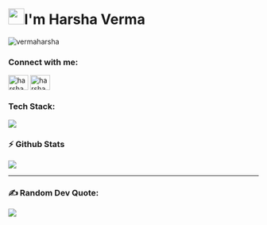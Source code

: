 <h1 class="flex"><img src="https://tva1.sinaimg.cn/large/e6c9d24egy1h1571l0uucg205k05egri.gif" width="32" />I'm Harsha Verma </h1>

<p align="left"> <img src="https://komarev.com/ghpvc/?username=vermaharsha&label=Profile%20views&color=0e75b6&style=flat" alt="vermaharsha" /> </p>

### Connect with me:

<p align="left">
<a href="https://www.linkedin.com/in/harsha-" target="blank" ><img align="center" src="https://raw.githubusercontent.com/rahuldkjain/github-profile-readme-generator/master/src/images/icons/Social/linked-in-alt.svg" alt="harsha verma" height="30" width="40" /></a>
<!-- <a href="https://www.codechef.com/users/vermaharsha" target="blank" ><img align="center" src="https://cdn.jsdelivr.net/npm/simple-icons@3.1.0/icons/codechef.svg" alt="vermaharsha" height="30" width="40" /></a> -->
<!-- <a href="https://leetcode.com/vermaharsha/" target="blank"><img align="center" src="https://raw.githubusercontent.com/rahuldkjain/github-profile-readme-generator/master/src/images/icons/Social/leet-code.svg" alt="vermaharsha" height="30" width="40" /></a> -->
<a href="https://instagram.com/harshaverma___?igshid=NTdlMDg3MTY=" target="blank" ><img align="center" src="https://raw.githubusercontent.com/rahuldkjain/github-profile-readme-generator/master/src/images/icons/Social/instagram.svg" alt="harshaverma___" height="30" width="40" /></a>
<!-- <a href="https://auth.geeksforgeeks.org/user/vermaharr6d4/" target="blank"><img align="center" src="https://raw.githubusercontent.com/rahuldkjain/github-profile-readme-generator/master/src/images/icons/Social/geeks-for-geeks.svg" alt="vermaharr6d4" height="30" width="40" /></a> -->

<!-- 
vermaharsha939@gmail.com<br>
-->

### Tech Stack:

<p align="left">
  <img src="https://skillicons.dev/icons?i=python,html,css,javascript,mysql,cpp,c,java,github&perline=13"/>
  </p>
  
### :zap: Github Stats
<p>
    <a href="https://gitstats.me/vermaharsha" target="_blank"> 
        <img src="https://github-readme-stats.vercel.app/api?username=vermaharsha&&show_icons=true&hi&theme=dark&count_private=true&include_all_commits=true">
    </a>
</p>

<!-- ### 🏆 GitHub Trophies
![](https://github-profile-trophy.vercel.app/?username=vermaharsha&theme=radical&no-frame=false&no-bg=true&margin-w=4) -->

<!-- <a href="http://www.github.com/vermaharsha"><img src="https://github-readme-activity-graph.cyclic.app/graph?username=vermaharsha&bg_color=1c1917&color=ffffff&line=0891b2&point=ffffff&area_color=1c1917&area=true&hide_border=true&custom_title=GitHub%20Commits%20Graph" alt="GitHub Commits Graph" /></a> -->
<hr>

### ✍️ Random Dev Quote:

![](https://quotes-github-readme.vercel.app/api?type=vertical&theme=dark)

